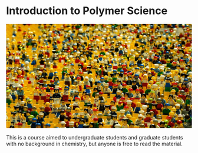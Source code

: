 # Introduction to Polymer Science

![](assets/images/legos.jpg)


This is a course aimed to undergraduate students and graduate students with no background in chemistry, but anyone is free to read the material.
